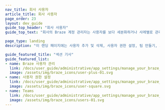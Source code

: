 ```yaml
---
nav_title: 회사 사용자
article_title: 회사 사용자
page_order: 23
layout: dev_guide
guide_top_header: "회사 사용자"
guide_top_text: "회사의 Braze 계정 관리자는 사용자를 보다 세분화하거나 사례별로 관리해야 할 필요가 있을 수 있습니다. Braze는 팀을 만들고 사용자 권한 및 회사 전체 설정을 관리하여 이를 지원합니다."

page_type: landing
description: "이 랜딩 페이지에는 사용자 추가 및 삭제, 사용자 권한 설정, 팀 만들기, 회사 설정 관리 등 Braze 사용자 관리에 대한 문서가 나열되어 있습니다."

guide_featured_title: "섹션 기사"
guide_featured_list:
- name: Braze 사용자 관리
  link: /docs/user_guide/administrative/app_settings/manage_your_braze_users/adding_users_to_your_dashboard/
  image: /assets/img/braze_icons/user-plus-01.svg
- name: 사용자 권한 설정
  link: /docs/user_guide/administrative/app_settings/manage_your_braze_users/user_permissions/
  image: /assets/img/braze_icons/user-square.svg
- name: Teams
  link: /docs/user_guide/administrative/app_settings/manage_your_braze_users/teams/
  image: /assets/img/braze_icons/users-01.svg
---
```

